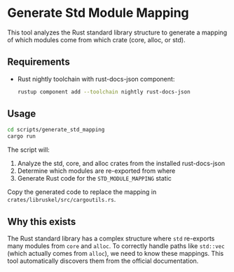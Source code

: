 # Generate Std Module Mapping

This tool analyzes the Rust standard library structure to generate a mapping of which modules come from which crate (core, alloc, or std).

## Requirements

- Rust nightly toolchain with rust-docs-json component:
  ```sh
  rustup component add --toolchain nightly rust-docs-json
  ```

## Usage

```sh
cd scripts/generate_std_mapping
cargo run
```

The script will:
1. Analyze the std, core, and alloc crates from the installed rust-docs-json
2. Determine which modules are re-exported from where
3. Generate Rust code for the `STD_MODULE_MAPPING` static

Copy the generated code to replace the mapping in `crates/libruskel/src/cargoutils.rs`.

## Why this exists

The Rust standard library has a complex structure where `std` re-exports many modules from `core` and `alloc`. To correctly handle paths like `std::vec` (which actually comes from `alloc`), we need to know these mappings. This tool automatically discovers them from the official documentation.